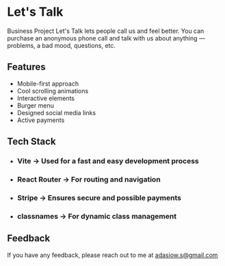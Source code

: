 # Let's Talk

  Business Project
Let's Talk lets people call us and feel better.
You can purchase an anonymous phone call and talk with us about anything — problems, a bad mood, questions, etc.

## Features

- Mobile-first approach
- Cool scrolling animations
- Interactive elements
- Burger menu
- Designed social media links
- Active payments


## Tech Stack


- ### Vite -> Used for a fast and easy development process
- ### React Router -> For routing and navigation
- ### Stripe -> Ensures secure and possible payments
- ### classnames -> For dynamic class management


## Feedback

If you have any feedback, please reach out to me at adasiow.s@gmail.com
